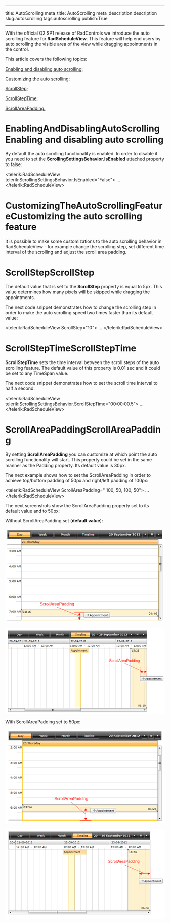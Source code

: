 ___
title: AutoScrolling
meta_title: AutoScrolling
meta_description:description
slug:autoscrolling
tags:autoscrolling
publish:True
___


With the official Q2 SP1 release of RadControls we introduce the auto scrolling feature for __RadScheduleView__. This feature will help end users by auto scrolling the visible area of the view while dragging appointments in the control.

This article covers the following topics:

[Enabling and disabling auto scrolling;](#EnablingAndDisablingAutoScrolling)

[Customizing the auto scrolling:](#CustomizingTheAutoScrollingFeature)

[ScrollStep;](#ScrollStep)

[ScrollStepTime;](#ScrollStepTime)

[ScrollAreaPadding.](#ScrollAreaPadding)

# EnablingAndDisablingAutoScrollingEnabling and disabling auto scrolling

By default the auto scrolling functionality is enabled. In order to disable it you need to set the __ScrollingSettingsBehavior.IsEnabled__ attached property to false:


<telerik:RadScheduleView telerik:ScrollingSettingsBehavior.IsEnabled="False">
	...
</telerik:RadScheduleView>

# CustomizingTheAutoScrollingFeatureCustomizing the auto scrolling feature

It is possible to make some customizations to the auto scrolling behavior in RadScheduleView - for example change the scrolling step, set different time interval of the scrolling and adjust the scroll area padding.

# ScrollStepScrollStep

The default value that is set to the __ScrollStep__ property is equal to 5px. This value determines how many pixels will be skipped while dragging the appointments.

The next code snippet demonstrates how to change the scrolling step in order to make the auto scrolling speed two times faster than its default value:


<telerik:RadScheduleView ScrollStep="10">
	…
</telerik:RadScheduleView>

# ScrollStepTimeScrollStepTime

__ScrollStepTime__ sets the time interval between the scroll steps of the auto scrolling feature. The default value of this property is 0.01 sec and it could be set to any TimeSpan value.

The next code snippet demonstrates how to set the scroll time interval to half a second:


<telerik:RadScheduleView telerik:ScrollingSettingsBehavior.ScrollStepTime="00:00:00.5">
	…
</telerik:RadScheduleView>

# ScrollAreaPaddingScrollAreaPadding

By setting __ScrollAreaPadding__ you can customize at which point the auto scrolling functionality will start. This property could be set in the same manner as the Padding property.  Its default value is 30px.

The next example shows how to set the ScrollAreaPadding in order to achieve top/bottom padding of 50px and right/left padding of 100px:


<telerik:RadScheduleView ScrollAreaPadding=" 100, 50, 100, 50">
	…
</telerik:RadScheduleView>

The next screenshots show the ScrollAreaPadding property set to its default value and to 50px:

Without ScrollAreaPadding set (__default value__):

![radscheduleview features autoscrolling 1](../Media/radscheduleview_features_autoscrolling_1.png)

![radscheduleview features autoscrolling 3](../Media/radscheduleview_features_autoscrolling_3.png)

With ScrollAreaPadding set to 50px:

![radscheduleview features autoscrolling 2](../Media/radscheduleview_features_autoscrolling_2.png)

![radscheduleview features autoscrolling 4](../Media/radscheduleview_features_autoscrolling_4.png)
